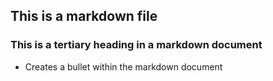 ## This is a markdown file

### This is a tertiary heading in a markdown document
* Creates a bullet within the markdown document
